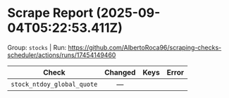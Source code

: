 # Scrape Report (2025-09-04T05:22:53.411Z)

Group: `stocks`  |  Run: https://github.com/AlbertoRoca96/scraping-checks-scheduler/actions/runs/17454149460

| Check | Changed | Keys | Error |
|---|:---:|:--|:--|
| `stock_ntdoy_global_quote` | — |  |  |
